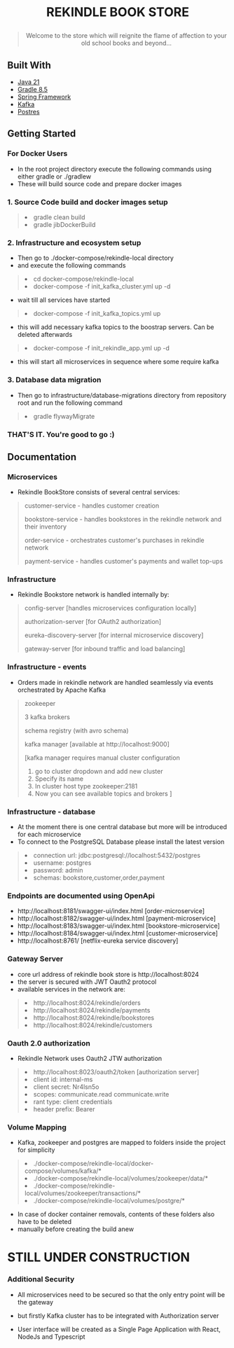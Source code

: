 # <p align="center">  REKINDLE BOOK STORE

> <p align="center"> Welcome to the store which will reignite the flame of affection to your old school books and
> beyond...

## Built With

* [Java 21](https://github.com/corretto/corretto-21/releases)
* [Gradle 8.5](https://gradle.org/install/)
* [Spring Framework](https://spring.io/)
* [Kafka](https://kafka.apache.org/downloads)
* [Postres](https://www.postgresql.org/download/)

## Getting Started

### For Docker Users

* In the root project directory execute the following commands using either gradle or ./gradlew
* These will build source code and prepare docker images
### 1. Source Code build and docker images setup
><li>gradle clean build</li>
><li>gradle jibDockerBuild</li>

### 2. Infrastructure and ecosystem setup

* Then go to ./docker-compose/rekindle-local directory
* and execute the following commands

><li>cd docker-compose/rekindle-local</li>
><li>docker-compose -f init_kafka_cluster.yml up -d</li>
* wait till all services have started
><li>docker-compose -f init_kafka_topics.yml up</li>
* this will add necessary kafka topics to the boostrap servers. Can be deleted afterwards
><li>docker-compose -f init_rekindle_app.yml up -d</li>
* this will start all microservices in sequence where some require kafka

### 3. Database data migration

* Then go to infrastructure/database-migrations directory from repository root
and run the following command
><li>gradle flywayMigrate</li>

### THAT'S IT. You're good to go :)

## Documentation

### Microservices
* Rekindle BookStore consists of several central services:
> customer-service - handles customer creation
> 
> bookstore-service - handles bookstores in the rekindle network and their inventory
> 
> order-service - orchestrates customer's purchases in rekindle network
> 
> payment-service - handles customer's payments and wallet top-ups

### Infrastructure
* Rekindle Bookstore network is handled internally by:
> config-server [handles microservices configuration locally]
> 
> authorization-server [for OAuth2 authorization]
> 
> eureka-discovery-server [for internal microservice discovery]
> 
> gateway-server [for inbound traffic and load balancing]

### Infrastructure - events
* Orders made in rekindle network are handled seamlessly via events orchestrated by Apache Kafka
> zookeeper 
> 
> 3 kafka brokers
> 
> schema registry (with avro schema)
> 
> kafka manager [available at http://localhost:9000]
>
> [kafka manager requires manual cluster configuration
> 1. go to cluster dropdown and add new cluster
> 2. Specify its name
> 3. In cluster host type zookeeper:2181
> 4. Now you can see available topics and brokers
>]

### Infrastructure - database
* At the moment there is one central database but more will be introduced for each microservice
* To connect to the PostgreSQL Database please install the latest version
><li>connection url: jdbc:postgresql://localhost:5432/postgres</li>
><li>username: postgres</li>
><li>password: admin</li>
><li>schemas: bookstore,customer,order,payment</li>

### Endpoints are documented using OpenApi
* http://localhost:8181/swagger-ui/index.html [order-microservice]
* http://localhost:8182/swagger-ui/index.html [payment-microservice]
* http://localhost:8183/swagger-ui/index.html [bookstore-microservice]
* http://localhost:8184/swagger-ui/index.html [customer-microservice]
* http://localhost:8761/ [netflix-eureka service discovery]

### Gateway Server
* core url address of rekindle book store is http://localhost:8024
* the server is secured with JWT Oauth2 protocol
* available services in the network are:
><li>http://localhost:8024/rekindle/orders</li>
><li>http://localhost:8024/rekindle/payments</li>
><li>http://localhost:8024/rekindle/bookstores</li>
><li>http://localhost:8024/rekindle/customers</li>

### Oauth 2.0 authorization
* Rekindle Network uses Oauth2 JTW authorization
><li>http://localhost:8023/oauth2/token [authorization server]</li>
><li>client id: internal-ms</li>
><li>client secret: Nr4lsn5o</li>
><li>scopes: communicate.read communicate.write</li>
><li>rant type: client credentials</li>
><li>header prefix: Bearer</li>

### Volume Mapping
* Kafka, zookeeper and postgres are mapped to folders inside the project for simplicity
><li>./docker-compose/rekindle-local/docker-compose/volumes/kafka/*</li>
><li>./docker-compose/rekindle-local/volumes/zookeeper/data/*</li>
><li>./docker-compose/rekindle-local/volumes/zookeeper/transactions/*</li>
><li>./docker-compose/rekindle-local/volumes/postgre/*</li>
* In case of docker container removals, contents of these folders also have to be deleted
* manually before creating the build anew

# STILL UNDER CONSTRUCTION
### Additional Security
* All microservices need to be secured so that the only entry point will be the gateway
* but firstly Kafka cluster has to be integrated with Authorization server

* User interface will be created as a Single Page Application with React, NodeJs and Typescript